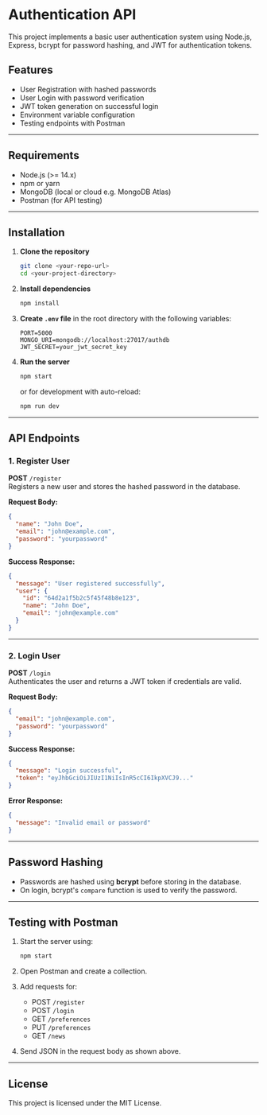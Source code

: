 # Authentication API

This project implements a basic user authentication system using Node.js, Express, bcrypt for password hashing, and JWT for authentication tokens.

## Features

- User Registration with hashed passwords
- User Login with password verification
- JWT token generation on successful login
- Environment variable configuration
- Testing endpoints with Postman

---

## Requirements

- Node.js (>= 14.x)
- npm or yarn
- MongoDB (local or cloud e.g. MongoDB Atlas)
- Postman (for API testing)

---

## Installation

1. **Clone the repository**

   ```bash
   git clone <your-repo-url>
   cd <your-project-directory>
   ```

2. **Install dependencies**

   ```bash
   npm install
   ```

3. **Create `.env` file** in the root directory with the following variables:

   ```env
   PORT=5000
   MONGO_URI=mongodb://localhost:27017/authdb
   JWT_SECRET=your_jwt_secret_key
   ```

4. **Run the server**
   ```bash
   npm start
   ```
   or for development with auto-reload:
   ```bash
   npm run dev
   ```

---

## API Endpoints

### 1. Register User

**POST** `/register`  
Registers a new user and stores the hashed password in the database.

**Request Body:**

```json
{
  "name": "John Doe",
  "email": "john@example.com",
  "password": "yourpassword"
}
```

**Success Response:**

```json
{
  "message": "User registered successfully",
  "user": {
    "id": "64d2a1f5b2c5f45f48b8e123",
    "name": "John Doe",
    "email": "john@example.com"
  }
}
```

---

### 2. Login User

**POST** `/login`  
Authenticates the user and returns a JWT token if credentials are valid.

**Request Body:**

```json
{
  "email": "john@example.com",
  "password": "yourpassword"
}
```

**Success Response:**

```json
{
  "message": "Login successful",
  "token": "eyJhbGciOiJIUzI1NiIsInR5cCI6IkpXVCJ9..."
}
```

**Error Response:**

```json
{
  "message": "Invalid email or password"
}
```

---

## Password Hashing

- Passwords are hashed using **bcrypt** before storing in the database.
- On login, bcrypt's `compare` function is used to verify the password.

---

## Testing with Postman

1. Start the server using:

   ```bash
   npm start
   ```

2. Open Postman and create a collection.
3. Add requests for:
   - POST `/register`
   - POST `/login`
   - GET `/preferences`
   - PUT `/preferences`
   - GET `/news`
4. Send JSON in the request body as shown above.

---

## License

This project is licensed under the MIT License.
